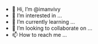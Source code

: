 - 👋 Hi, I’m @imanvivy
- 👀 I’m interested in ...
- 🌱 I’m currently learning ...
- 💞️ I’m looking to collaborate on ...
- 📫 How to reach me ...

<!---
imanvivy/imanvivy is a ✨ special ✨ repository because its `README.md` (this file) appears on your GitHub profile.
You can click the Preview link to take a look at your changes.
--->
